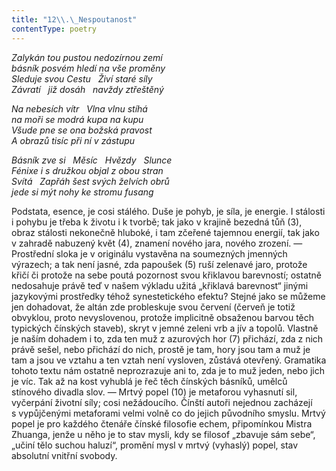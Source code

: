 ```yaml
---
title: "12\\.\_Nespoutanost"
contentType: poetry
---
```


<section>

_Zalykán tou pustou nedozírnou zemí  
básník posvém hledí na vše proměny  
Sleduje svou Cestu   Živí staré síly  
Závratí   již dosáh   navždy ztřeštěný_

</section>

<section>

_Na nebesích vítr   Vlna vlnu stíhá  
na moři se modrá kupa na kupu  
Všude pne se ona božská pravost  
A obrazů tisíc při ní v zástupu_

</section>

<section>

_Básník zve si   Měsíc   Hvězdy   Slunce  
Fénixe i s družkou objal z obou stran  
Svítá   Zapřáh šest svých želvích obrů  
jede si mýt nohy ke stromu fusang_

</section>


<section>

Podstata, esence, je cosi stálého. Duše je pohyb, je síla, je energie. I stálosti i pohybu je třeba k životu i k tvorbě; tak jako v krajině bezedná tůň (3), obraz stálosti nekonečně hluboké, i tam zčeřené tajemnou energií, tak jako v zahradě nabuzený květ (4), znamení nového jara, nového zrození. — Prostřední sloka je v originálu vystavěna na soumezných jmenných výrazech; a tak není jasné, zda papoušek (5) ruší zelenavé jaro, protože křičí či protože na sebe poutá pozornost svou křiklavou barevností; ostatně nedosahuje právě teď v našem výkladu užitá „křiklavá barevnost“ jinými jazykovými prostředky téhož synestetického efektu? Stejné jako se můžeme jen dohadovat, že altán zde probleskuje svou červení (červeň je totiž obvyklou, proto nevyslovenou, protože implicitně obsaženou barvou těch typických čínských staveb), skryt v jemné zeleni vrb a jív a topolů. Vlastně je naším dohadem i to, zda ten muž z azurových hor (7) přichází, zda z nich právě sešel, nebo přichází do nich, prostě je tam, hory jsou tam a muž je tam a jsou ve vztahu a ten vztah není vysloven, zůstává otevřený. Gramatika tohoto textu nám ostatně neprozrazuje ani to, zda je to muž jeden, nebo jich je víc. Tak až na kost vyhublá je řeč těch čínských básníků, umělců stínového divadla slov. — Mrtvý popel (10) je metaforou vyhasnutí sil, vyčerpání životní síly; cosi nežádoucího. Čínští autoři nejednou zacházejí s vypůjčenými metaforami velmi volně co do jejich původního smyslu. Mrtvý popel je pro každého čtenáře čínské filosofie echem, připomínkou Mistra Zhuanga, jenže u něho je to stav mysli, kdy se filosof „zbavuje sám sebe“, „učiní tělo suchou haluzí“, promění mysl v mrtvý (vyhaslý) popel, stav absolutní vnitřní svobody.

</section>
